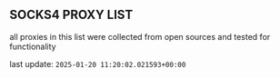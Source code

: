 ## SOCKS4 PROXY LIST

all proxies in this list were collected from open sources and tested for functionality

last update: `2025-01-20 11:20:02.021593+00:00`